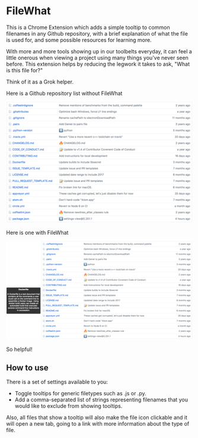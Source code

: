 # FileWhat

This is a Chrome Extension which adds a simple tooltip to common filenames in any Github repository, with a brief explanation of what the file is used for, and some possible resources for learning more.

With more and more tools showing up in our toolbelts everyday, it can feel a little onerous when viewing a project using many things you've never seen before. This extension helps by reducing the legwork it takes to ask, "What is this file for?"

Think of it as a Grok helper.

Here is a Github repository list without FileWhat

![Before](images/before.png)

Here is one with FileWhat

![After](images/after.png)

So helpful!

## How to use

There is a set of settings available to you:

* Toggle tooltips for generic filetypes such as .js or .py.
* Add a comma-separated list of strings representing filenames that you would like to exclude from showing tooltips.

Also, all files that show a tooltip will also make the file icon clickable and it will open a new tab, going to a link with more information about the type of file.